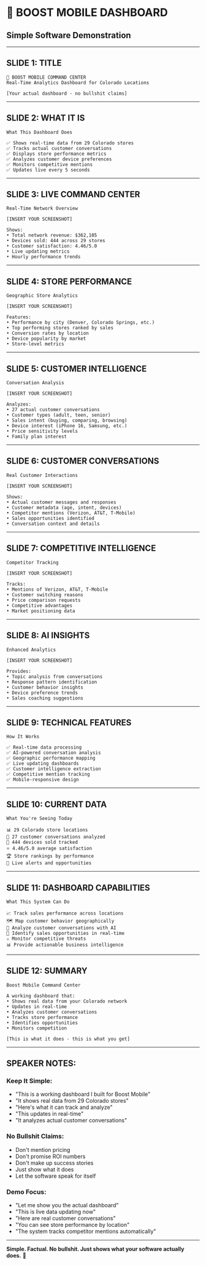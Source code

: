 # 🚀 BOOST MOBILE DASHBOARD
## Simple Software Demonstration

---

## **SLIDE 1: TITLE**
```
🚀 BOOST MOBILE COMMAND CENTER
Real-Time Analytics Dashboard for Colorado Locations

[Your actual dashboard - no bullshit claims]
```

---

## **SLIDE 2: WHAT IT IS**
```
What This Dashboard Does

✅ Shows real-time data from 29 Colorado stores
✅ Tracks actual customer conversations 
✅ Displays store performance metrics
✅ Analyzes customer device preferences
✅ Monitors competitive mentions
✅ Updates live every 5 seconds
```

---

## **SLIDE 3: LIVE COMMAND CENTER**
```
Real-Time Network Overview

[INSERT YOUR SCREENSHOT]

Shows:
• Total network revenue: $362,105
• Devices sold: 444 across 29 stores  
• Customer satisfaction: 4.46/5.0
• Live updating metrics
• Hourly performance trends
```

---

## **SLIDE 4: STORE PERFORMANCE**
```
Geographic Store Analytics

[INSERT YOUR SCREENSHOT]

Features:
• Performance by city (Denver, Colorado Springs, etc.)
• Top performing stores ranked by sales
• Conversion rates by location
• Device popularity by market
• Store-level metrics
```

---

## **SLIDE 5: CUSTOMER INTELLIGENCE**
```
Conversation Analysis

[INSERT YOUR SCREENSHOT]

Analyzes:
• 27 actual customer conversations
• Customer types (adult, teen, senior)
• Sales intent (buying, comparing, browsing)
• Device interest (iPhone 16, Samsung, etc.)
• Price sensitivity levels
• Family plan interest
```

---

## **SLIDE 6: CUSTOMER CONVERSATIONS**
```
Real Customer Interactions

[INSERT YOUR SCREENSHOT]

Shows:
• Actual customer messages and responses
• Customer metadata (age, intent, devices)
• Competitor mentions (Verizon, AT&T, T-Mobile)
• Sales opportunities identified
• Conversation context and details
```

---

## **SLIDE 7: COMPETITIVE INTELLIGENCE**
```
Competitor Tracking

[INSERT YOUR SCREENSHOT]

Tracks:
• Mentions of Verizon, AT&T, T-Mobile
• Customer switching reasons
• Price comparison requests
• Competitive advantages
• Market positioning data
```

---

## **SLIDE 8: AI INSIGHTS**
```
Enhanced Analytics

[INSERT YOUR SCREENSHOT]

Provides:
• Topic analysis from conversations
• Response pattern identification
• Customer behavior insights
• Device preference trends
• Sales coaching suggestions
```

---

## **SLIDE 9: TECHNICAL FEATURES**
```
How It Works

✅ Real-time data processing
✅ AI-powered conversation analysis
✅ Geographic performance mapping
✅ Live updating dashboards
✅ Customer intelligence extraction
✅ Competitive mention tracking
✅ Mobile-responsive design
```

---

## **SLIDE 10: CURRENT DATA**
```
What You're Seeing Today

📊 29 Colorado store locations
💬 27 customer conversations analyzed
📱 444 devices sold tracked
⭐ 4.46/5.0 average satisfaction
🏆 Store rankings by performance
🎯 Live alerts and opportunities
```

---

## **SLIDE 11: DASHBOARD CAPABILITIES**
```
What This System Can Do

📈 Track sales performance across locations
🗺️ Map customer behavior geographically  
💬 Analyze customer conversations with AI
🎯 Identify sales opportunities in real-time
⚔️ Monitor competitive threats
📊 Provide actionable business intelligence
```

---

## **SLIDE 12: SUMMARY**
```
Boost Mobile Command Center

A working dashboard that:
• Shows real data from your Colorado network
• Updates in real-time
• Analyzes customer conversations
• Tracks store performance
• Identifies opportunities
• Monitors competition

[This is what it does - this is what you get]
```

---

## **SPEAKER NOTES:**

### **Keep It Simple:**
- "This is a working dashboard I built for Boost Mobile"
- "It shows real data from 29 Colorado stores"
- "Here's what it can track and analyze"
- "This updates in real-time"
- "It analyzes actual customer conversations"

### **No Bullshit Claims:**
- Don't mention pricing
- Don't promise ROI numbers
- Don't make up success stories
- Just show what it does
- Let the software speak for itself

### **Demo Focus:**
- "Let me show you the actual dashboard"
- "This is live data updating now"
- "Here are real customer conversations"
- "You can see store performance by location"
- "The system tracks competitor mentions automatically"

---

**Simple. Factual. No bullshit. Just shows what your software actually does.** 🎯 